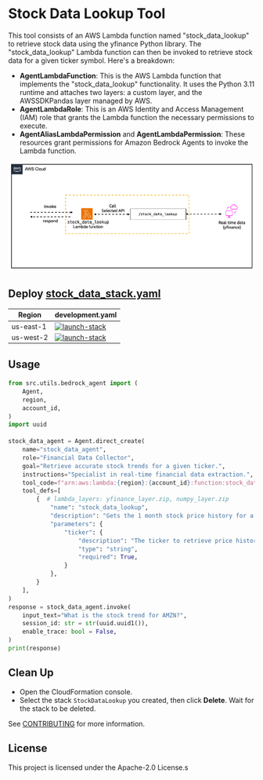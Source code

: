 # Stock Data Lookup Tool

This tool consists of an AWS Lambda function named "stock_data_lookup" to retrieve stock data using the yfinance Python library. The "stock_data_lookup" Lambda function can then be invoked to retrieve stock data for a given ticker symbol. Here's a breakdown:

- **AgentLambdaFunction**: This is the AWS Lambda function that implements the "stock_data_lookup" functionality. It uses the Python 3.11 runtime and attaches two layers: a custom layer, and the AWSSDKPandas layer managed by AWS.
- **AgentLambdaRole**: This is an AWS Identity and Access Management (IAM) role that grants the Lambda function the necessary permissions to execute.
- **AgentAliasLambdaPermission** and **AgentLambdaPermission**: These resources grant permissions for Amazon Bedrock Agents to invoke the Lambda function.

![architecture](/src/shared/stock_data/architecture.png)

## Deploy [stock_data_stack.yaml](/src/shared/stock_data/cfn_stacks/stock_data_stack.yaml)

|   Region   | development.yaml |
| ---------- | ----------------- |
| us-east-1  | [![launch-stack](https://s3.amazonaws.com/cloudformation-examples/cloudformation-launch-stack.png)](https://console.aws.amazon.com/cloudformation/home?region=us-east-1#/stacks/new?stackName=StockDataLookup&templateURL=)|
| us-west-2  | [![launch-stack](https://s3.amazonaws.com/cloudformation-examples/cloudformation-launch-stack.png)](https://console.aws.amazon.com/cloudformation/home?region=us-west-2#/stacks/new?stackName=StockDataLookup&templateURL=)|


## Usage

```python
from src.utils.bedrock_agent import (
    Agent,
    region,
    account_id,
)
import uuid

stock_data_agent = Agent.direct_create(
    name="stock_data_agent",
    role="Financial Data Collector",
    goal="Retrieve accurate stock trends for a given ticker.",
    instructions="Specialist in real-time financial data extraction.",
    tool_code=f"arn:aws:lambda:{region}:{account_id}:function:stock_data_lookup",
    tool_defs=[
        {  # lambda_layers: yfinance_layer.zip, numpy_layer.zip
            "name": "stock_data_lookup",
            "description": "Gets the 1 month stock price history for a given stock ticker, formatted as JSON",
            "parameters": {
                "ticker": {
                    "description": "The ticker to retrieve price history for",
                    "type": "string",
                    "required": True,
                }
            },
        }
    ],
)
response = stock_data_agent.invoke(
    input_text="What is the stock trend for AMZN?",
    session_id: str = str(uuid.uuid1()),
    enable_trace: bool = False,
)
print(response)
```

## Clean Up

- Open the CloudFormation console.
- Select the stack `StockDataLookup` you created, then click **Delete**. Wait for the stack to be deleted.

See [CONTRIBUTING](CONTRIBUTING.md#security-issue-notifications) for more information.

## License

This project is licensed under the Apache-2.0 License.s

